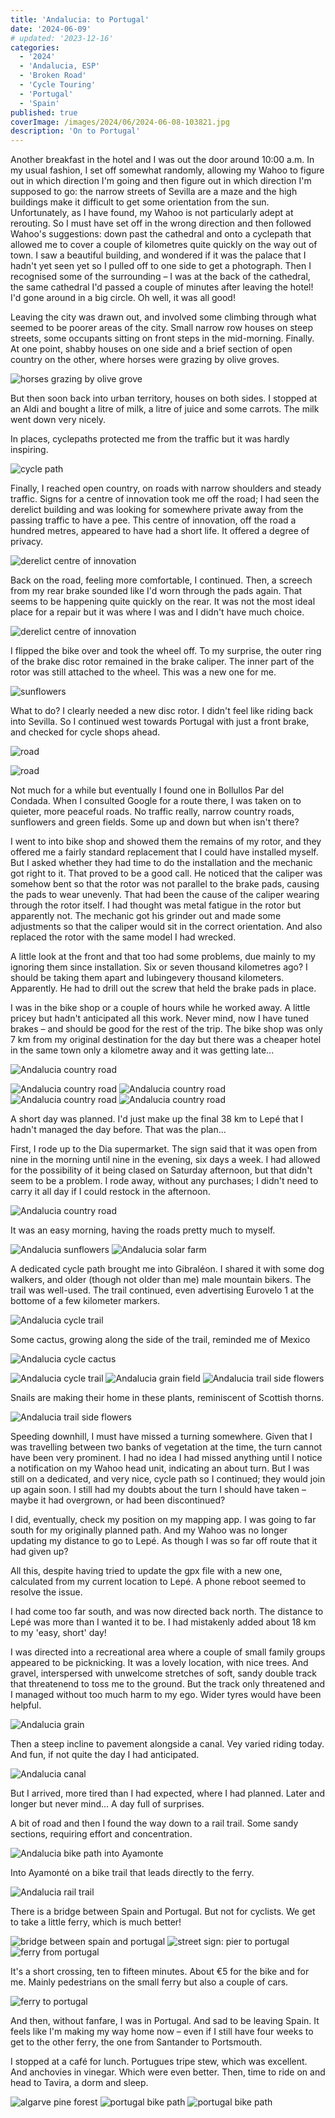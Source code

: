 ```yaml
---
title: 'Andalucia: to Portugal'
date: '2024-06-09'
# updated: '2023-12-16'
categories:
  - '2024'
  - 'Andalucia, ESP'
  - 'Broken Road'
  - 'Cycle Touring'
  - 'Portugal'
  - 'Spain'
published: true
coverImage: /images/2024/06/2024-06-08-103821.jpg
description: 'On to Portugal'
---
```


<script>
	import Callout from '$lib/components/Callout.svelte'
  import Img from '$lib/components/Img.svelte' 
  import DayCardHGroup from '$lib/components/DayCardHGroup.svelte' 
</script>

<section class="card">

<DayCardHGroup
    where="Sevilla &mdash; Bollullos Par del Condada"
    when="2024-06-06"
    distance="65.1 km, 626 m, 3122.3 km to date" 
  />

<p>Another breakfast in the hotel and I was out the door around 10:00 a.m. In my usual fashion,  I set off somewhat randomly, allowing my Wahoo to figure out in which direction I'm going and then figure out in which direction I'm supposed to go: the narrow streets of Sevilla are a maze and the high buildings make it difficult to get some orientation from the sun. Unfortunately, as I have found, my Wahoo is not particularly adept at rerouting. So I must have set off in the wrong direction and then followed Wahoo's suggestions: down past the cathedral and onto a cyclepath that allowed me to cover a couple of kilometres quite quickly on the way out of town. I saw a beautiful building, and wondered if it was the palace that I hadn't yet seen yet so I pulled off to one side to get a photograph. Then I recognised some of the surrounding &ndash; I was at the back of the cathedral, the same cathedral I'd passed a couple of minutes after leaving the hotel! I'd gone around in a big circle. Oh well, it was all good!</p>

<p>Leaving the city was drawn out, and involved some climbing through what seemed to be poorer areas of the city. Small narrow row houses on steep streets, some occupants sitting on front steps in the mid-morning. Finally. At one point, shabby houses on one side and a brief section of open country on the other, where horses were grazing by olive groves.</p>

<Img
  src="/images/2024/06/2024-06-06-105002.jpg"
  alt="horses grazing by olive grove"
/>

<p>But then soon back into urban territory, houses on both sides.  I stopped at an Aldi and bought a litre of milk, a litre of juice and some carrots. The milk went down very nicely. </p>

<p>In places, cyclepaths protected me from the traffic but it was hardly inspiring. </p>

<Img
  src="/images/2024/06/2024-06-06-125514.jpg"
  alt="cycle path"
/>

<p>Finally, I reached open country, on roads with narrow shoulders and steady traffic. Signs for a centre of innovation took me off the road; I had seen the derelict building and was looking for somewhere private away from the passing traffic to have a pee. This centre of innovation, off the road a hundred metres, appeared to have had a short life. It offered a degree of privacy.</p>

<Img
  src="/images/2024/06/2024-06-06-132909.jpg"
  alt="derelict centre of innovation"
/>

<p>Back on the road, feeling more comfortable, I continued. Then, a screech from my rear brake sounded like I'd worn through the pads again. That seems to be happening quite quickly on the rear. It was not the most ideal place for a repair but it was where I was and I didn't have much choice.</p>

<Img
  src="/images/2024/06/2024-06-06-142348.jpg"
  alt="derelict centre of innovation"
/>

<p>I flipped the bike over and took the wheel off. To my surprise, the outer ring of the brake disc rotor remained in the brake caliper. The inner part of the rotor was still attached to the wheel. This was a new one for me. </p>

<Img
  src="/images/2024/06/2024-06-06-142357.jpg"
  alt="sunflowers"
/>

<p>What to do? I clearly needed a new disc rotor. I didn't feel like riding back into Sevilla. So I continued west towards Portugal with just a front brake, and checked for cycle shops ahead. </p>

<Img
  src="/images/2024/06/2024-06-06-143646.jpg"
  alt="road"
/>

<Img
  src="/images/2024/06/2024-06-06-161408.jpg"
  alt="road"
/>

<p>Not much for a while but eventually I found one in Bollullos Par del Condada. When I consulted Google for a route there, I was taken on to quieter, more peaceful roads. No traffic really, narrow country roads, sunflowers and green fields. Some up and down but when isn't there? </p>

<p>I went to into bike shop and showed them the remains of my rotor, and they offered me a fairly standard replacement that I could have installed myself. But I asked whether they had time to do the installation and the mechanic got right to it. That proved to be a good call. He noticed that the caliper was somehow bent so that the rotor was not parallel to the brake pads, causing the pads to wear unevenly. That had been the cause of the caliper wearing through the rotor itself. I had thought was metal fatigue in the rotor but apparently not. The mechanic got his grinder out and made some adjustments so that the caliper would sit in the correct orientation. And also replaced the rotor with the same model I had wrecked.</p>

<p>A little look at the front and that too had some problems, due mainly to my ignoring them since installation. Six or seven thousand kilometres ago?  I should be taking them apart and lubingevery thousand kilometers. Apparently. He had to drill out the screw that held the brake pads in place. </p>

<p>I was in the bike shop or a couple of hours while he worked away. A little pricey but hadn't anticipated all this work. Never mind, now I have tuned brakes &ndash; and should be good for the rest of the trip. The bike shop was only 7 km from my original destination for the day but there was a cheaper hotel in the same town only a kilometre away and it was getting late...</p>

</section>

<section class="card">

<DayCardHGroup
    where="Bollullos Par del Condada &mdash; Trigueros"
    when="2024-06-07"
    distance="38.3 km, 324 m, 3160.6 km to date" 
  />

<Img
    src="/images/2024/06/2024-06-07-122541.jpg"
    alt="Andalucia country road"
  />

<Img
    src="/images/2024/06/2024-06-07-132748.jpg"
    alt="Andalucia country road"
  />
<Img
    src="/images/2024/06/2024-06-07-132802.jpg"
    alt="Andalucia country road"
  />
<Img
    src="/images/2024/06/2024-06-07-133118.jpg"
    alt="Andalucia country road"
  />
<Img
    src="/images/2024/06/2024-06-07-133543.jpg"
    alt="Andalucia country road"
  />

</section>

<section class="card">

<DayCardHGroup
    where="Trigueros - Lep&eacute; "
    when="2024-06-08"
    distance="56.5 km, 322 m, 3217.1 km to date" 
  />

<p>A short day was planned. I'd just make up the final 38 km to Lep&eacute; that I hadn't managed the day before. That was the plan...</p>

<p>First, I rode up to the Dia supermarket. The sign said that it was open from nine in the morning until nine in the evening, six days a week. I had allowed for the possibility of it being clased on Saturday afternoon, but that didn't seem to be a problem. I rode away, without any purchases; I didn't need to carry it all day if I could restock in the afternoon.</p>

<Img
    src="/images/2024/06/2024-06-08-103821.jpg"
    alt="Andalucia country road"
  />

  <p>It was an easy morning, having the roads pretty much to myself.</p>

<Img
    src="/images/2024/06/2024-06-08-105438.jpg"
    alt="Andalucia sunflowers"
  />
<Img
    src="/images/2024/06/2024-06-08-120827.jpg"
    alt="Andalucia solar farm"
  />

<p>A dedicated cycle path brought me into Gibral&eacute;on. I shared it with some dog walkers, and older (though not older than me) male mountain bikers. The trail was well-used. The trail continued, even advertising Eurovelo 1 at the bottome of a few kilometer markers.</p>
<Img
    src="/images/2024/06/2024-06-08-122048.jpg"
    alt="Andalucia cycle trail"
  />

<!-- <Img
    src="/images/2024/06/2024-06-08-122155.jpg"
    alt="Andalucia cycle trail"
  /> -->

  <p>Some cactus, growing along the side of the trail, reminded me of Mexico</p>
<Img
    src="/images/2024/06/2024-06-08-122204.jpg"
    alt="Andalucia cycle cactus"
  />

<Img
    src="/images/2024/06/2024-06-08-124543.jpg"
    alt="Andalucia cycle trail"
  />
<Img
    src="/images/2024/06/2024-06-08-124632.jpg"
    alt="Andalucia grain field"
  />
<Img
  src="/images/2024/06/2024-06-08-141111.jpg"
  alt="Andalucia trail side flowers"
/>

<p>Snails are making their home in these plants, reminiscent of Scottish thorns.</p>
<Img
  src="/images/2024/06/2024-06-08-141206.jpg"
  alt="Andalucia trail side flowers"
/>

<p>Speeding downhill, I must have missed a turning somewhere. Given that I was travelling between two banks of vegetation at the time, the turn cannot have been very prominent. I had no idea I had missed anything until I notice a notification on my Wahoo head unit, indicating an about turn. But I was still on a dedicated, and very nice, cycle path so I continued; they would join up again soon. I still had my doubts about the turn I should have taken &ndash; maybe it had overgrown, or had been discontinued?</p>

<p>I did, eventually, check my position on my mapping app. I was going to far south for my originally planned path. And my Wahoo was no longer updating my distance to go to Lep&eacute;. As though I was so far off route that it had given up?</p>

<p>All this, despite having tried to update the gpx file with a new one, calculated from my current location to Lep&eacute;. A phone reboot seemed to resolve the issue.</p>

<p>I had come too far south, and was now directed back north. The distance to Lep&eacute; was more than I wanted it to be. I had mistakenly added about 18 km to my 'easy, short' day!</p>

<p>I was directed into a recreational area where a couple of small family groups appeared to be picknicking. It was a lovely location, with nice trees. And gravel, interspersed with unwelcome stretches of soft, sandy double track that threatenend to toss me to the ground. But the track only threatened and I managed without too much harm to my ego. Wider tyres would have been helpful.</p>

<Img
  src="/images/2024/06/2024-06-08-143536.jpg"
  alt="Andalucia grain"
/>

<p>Then a steep incline to pavement alongside a canal. Vey varied riding today. And fun, if not quite the day I had anticipated. </p>
<Img
  src="/images/2024/06/2024-06-08-144824.jpg"
  alt="Andalucia canal"
/>
<p>But I arrived, more tired than I had expected, where I had planned. Later and longer but never mind... A day full of surprises.</p>

</section>

<section class="card">

<DayCardHGroup
    where="Lep&eacute;, Andalucia, Spain - Tavira, Faro, Portugal"
    when="2024-06-09"
    distance="57.3km, 339 m, 3274.4 km to date" 
  />

  <p>A bit of road and then I found the way down to a rail trail. Some sandy sections, requiring effort and concentration. </p>

<Img
  src="/images/2024/06/2024-06-09-113054.jpg"
  alt="Andalucia bike path into Ayamonte"
/>

<p>Into Ayamont&eacute; on a bike trail that leads directly to the ferry.</p>

<Img
  src="/images/2024/06/2024-06-09-124704.jpg"
  alt="Andalucia rail trail"
/>

<p>There is a bridge between Spain and Portugal. But not for cyclists. We get to take a little ferry, which is much better!</p>

<Img
  src="/images/2024/06/2024-06-09-125354.jpg"
  alt="bridge between spain and portugal"
  caption="Portugal on the left, Spain on the right."
/>
<Img
  src="/images/2024/06/2024-06-09-130402.jpg"
  alt="street sign: pier to portugal"
  caption="Portugal Pier"
/>
<Img
  src="/images/2024/06/2024-06-09-130736.jpg"
  alt="ferry from portugal"
/>

<p>It's a short crossing, ten to fifteen minutes. About &euro;5 for the bike and for me. Mainly pedestrians on the small ferry but also a couple of cars.</p>

<Img
  src="/images/2024/06/2024-06-09-131401.jpg"
  alt="ferry to portugal"
/>

<p>And then, without fanfare, I was in Portugal. And sad to be leaving Spain. It feels like I'm making my way home now &ndash; even if I still have four weeks to get to the other ferry, the one from Santander to Portsmouth.</p>

<p>I stopped at a caf&eacute; for lunch. Portugues tripe stew, which was excellent. And anchovies in vinegar. Which were even better. Then, time to ride on and head to Tavira, a dorm and sleep.</p>

<Img
  src="/images/2024/06/2024-06-09-151422.jpg"
  alt="algarve pine forest"
/>
<Img
  src="/images/2024/06/2024-06-09-162119.jpg"
  alt="portugal bike path"
/>
<Img
  src="/images/2024/06/2024-06-09-172225.jpg"
  alt="portugal bike path"
/>

  </section>
